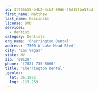 ```yaml
---
id: 3f755b55-b4b2-4cb4-89d6-f5d15fbe5fbd
first_name: Matthew
last_name: Koscinski
license: DMD
services:
  - dentist
category: Dentists
org_name: 'Cherrington Dental'
address: '7500 W Lake Mead Blvd'
city: 'Las Vegas'
state: NV
zip: '89128'
phone: '(702) 735-5066'
title: 'Cherrington Dental'
_geoloc:
  lat: 36.1972
  lng: -115.269
---
```

